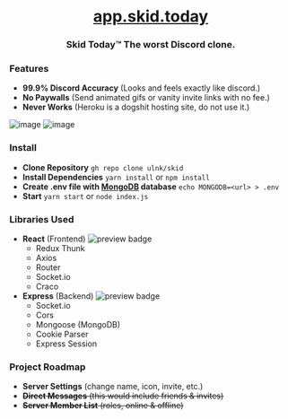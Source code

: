 <h1 align="center"><a href="https://app.skid.today">app.skid.today</a></h1>
<h3 align="center">Skid Today™ The worst Discord clone.</h1>

### Features
* **99.9% Discord Accuracy** (Looks and feels exactly like discord.)
* **No Paywalls** (Send animated gifs or vanity invite links with no fee.)
* **Never Works** (Heroku is a dogshit hosting site, do not use it.)

![image](https://user-images.githubusercontent.com/93608862/169815068-b7ffe23a-1eec-4d4e-b5cc-9e86d0a6b7e8.png)
![image](https://user-images.githubusercontent.com/93608862/169814722-9b15a685-d79b-4a62-a02d-a3ad87cd9b94.png)

### Install
* **Clone Repository** `gh repo clone ulnk/skid`
* **Install Dependencies** `yarn install` or `npm install`
* **Create .env file with <a href="https://www.mongodb.com/">MongoDB</a> database** `echo MONGODB=<url> > .env`
* **Start** `yarn start` or `node index.js`

### Libraries Used
* **React** (Frontend) <img alt="preview badge" src="https://img.shields.io/npm/v/react">
  * Redux Thunk
  * Axios
  * Router
  * Socket.io
  * Craco
* **Express** (Backend) <img alt="preview badge" src="https://img.shields.io/npm/v/express">
  * Socket.io
  * Cors
  * Mongoose (MongoDB)
  * Cookie Parser
  * Express Session

### Project Roadmap
* **Server Settings** (change name, icon, invite, etc.)
* ~~**Direct Messages** (this would include friends & invites)~~
* ~~**Server Member List** (roles, online & offline)~~
